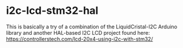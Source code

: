 # i2c-lcd-stm32-hal
This is basically a try of a combination of the LiquidCristal-I2C Arduino library and another HAL-based I2C LCD project found here:
https://controllerstech.com/lcd-20x4-using-i2c-with-stm32/


